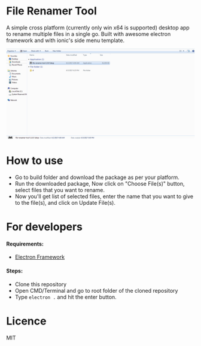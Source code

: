 # File Renamer Tool
A simple cross platform (currently only win x64 is supported) desktop app to rename multiple files in a single go. Built with awesome electron framework and with ionic's side menu template.

![Demo](https://raw.githubusercontent.com/wasimbeniwale/File-Renamer-Tool/master/demo2.gif)

# How to use
- Go to build folder and download the package as per your platform.
- Run the downloaded package, Now click on "Choose File(s)" button, select files that you want to rename.
- Now you'll get list of selected files, enter the name that you want to give to the file(s), and click on Update File(s).

# For developers
#### Requirements:
- [Electron Framework](https://electron.atom.io/) 
#### Steps:
- Clone this repository
- Open CMD/Terminal and go to root folder of the cloned repository
- Type `electron .` and hit the enter button.

# Licence
MIT
